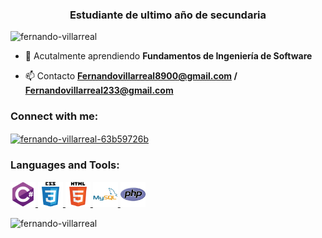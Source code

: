 <h3 align="center">Estudiante de ultimo año de secundaria</h3>

<p align="left"> <img src="https://komarev.com/ghpvc/?username=fernando-villarreal&label=Profile%20views&color=0e75b6&style=flat" alt="fernando-villarreal" /> </p>

- 🌱 Acutalmente aprendiendo **Fundamentos de Ingeniería de Software**

- 📫 Contacto **Fernandovillarreal8900@gmail.com / Fernandovillarreal233@gmail.com**

<h3 align="left">Connect with me:</h3>
<p align="left">
<a href="https://linkedin.com/in/fernando-villarreal-63b59726b" target="blank"><img align="center" src="https://raw.githubusercontent.com/rahuldkjain/github-profile-readme-generator/master/src/images/icons/Social/linked-in-alt.svg" alt="fernando-villarreal-63b59726b" height="30" width="40" /></a>
</p>

<h3 align="left">Languages and Tools:</h3>
<p align="left"> <a href="https://www.w3schools.com/cs/" target="_blank" rel="noreferrer"> <img src="https://raw.githubusercontent.com/devicons/devicon/master/icons/csharp/csharp-original.svg" alt="csharp" width="40" height="40"/> </a> <a href="https://www.w3schools.com/css/" target="_blank" rel="noreferrer"> <img src="https://raw.githubusercontent.com/devicons/devicon/master/icons/css3/css3-original-wordmark.svg" alt="css3" width="40" height="40"/> </a> <a href="https://www.w3.org/html/" target="_blank" rel="noreferrer"> <img src="https://raw.githubusercontent.com/devicons/devicon/master/icons/html5/html5-original-wordmark.svg" alt="html5" width="40" height="40"/> </a> <a href="https://www.mysql.com/" target="_blank" rel="noreferrer"> <img src="https://raw.githubusercontent.com/devicons/devicon/master/icons/mysql/mysql-original-wordmark.svg" alt="mysql" width="40" height="40"/> </a> <a href="https://www.php.net" target="_blank" rel="noreferrer"> <img src="https://raw.githubusercontent.com/devicons/devicon/master/icons/php/php-original.svg" alt="php" width="40" height="40"/> </a> </p>

<p><img align="center" src="https://github-readme-stats.vercel.app/api/top-langs?username=fernando-villarreal&show_icons=true&locale=en&layout=compact" alt="fernando-villarreal" /></p>
